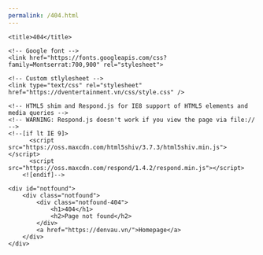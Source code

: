 ```yaml
---
permalink: /404.html
---
```


<html lang="en">

<head>
	<meta charset="utf-8">
	<meta http-equiv="X-UA-Compatible" content="IE=edge">
	<meta name="google-site-verification" content="osNfyLWKJP9yBRoJaYEHc7aIwVjb721hEGMdejzK3F8" />
	<meta name="viewport" content="width=device-width, initial-scale=1">
	<!-- The above 3 meta tags *must* come first in the head; any other head content must come *after* these tags -->

	<title>404</title>

	<!-- Google font -->
	<link href="https://fonts.googleapis.com/css?family=Montserrat:700,900" rel="stylesheet">

	<!-- Custom stlylesheet -->
	<link type="text/css" rel="stylesheet" href="https://dventertainment.vn/css/style.css" />

	<!-- HTML5 shim and Respond.js for IE8 support of HTML5 elements and media queries -->
	<!-- WARNING: Respond.js doesn't work if you view the page via file:// -->
	<!--[if lt IE 9]>
		  <script src="https://oss.maxcdn.com/html5shiv/3.7.3/html5shiv.min.js"></script>
		  <script src="https://oss.maxcdn.com/respond/1.4.2/respond.min.js"></script>
		<![endif]-->

</head>

<body>

	<div id="notfound">
		<div class="notfound">
			<div class="notfound-404">
				<h1>404</h1>
				<h2>Page not found</h2>
			</div>
			<a href="https://denvau.vn/">Homepage</a>
		</div>
	</div>

</body><!-- This templates was made by Colorlib (https://colorlib.com) -->

</html>
